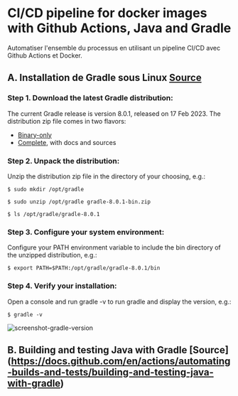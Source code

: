# CI/CD pipeline for docker images with Github Actions, Java and Gradle  

Automatiser l'ensemble du processus en utilisant un pipeline CI/CD avec Github Actions et Docker.  

## A. Installation de Gradle sous Linux [Source](https://gradle.org/install/)

### Step 1. Download the latest Gradle distribution:  

The current Gradle release is version 8.0.1, released on 17 Feb 2023. The distribution zip file comes in two flavors:

* [Binary-only](https://gradle.org/next-steps/?version=8.0.1&format=bin)
* [Complete](https://gradle.org/next-steps/?version=8.0.1&format=all), with docs and sources

### Step 2. Unpack the distribution: 

Unzip the distribution zip file in the directory of your choosing, e.g.:

```$ sudo mkdir /opt/gradle```  

```$ sudo unzip /opt/gradle gradle-8.0.1-bin.zip```  

```$ ls /opt/gradle/gradle-8.0.1```


### Step 3. Configure your system environment: 

Configure your PATH environment variable to include the bin directory of the unzipped distribution, e.g.:

```$ export PATH=$PATH:/opt/gradle/gradle-8.0.1/bin```

### Step 4. Verify your installation:  
Open a console and run gradle -v to run gradle and display the version, e.g.:

```$ gradle -v```  

![screenshot-gradle-version](./imgs/gradle-v.png)


## B. Building and testing Java with Gradle [Source] (https://docs.github.com/en/actions/automating-builds-and-tests/building-and-testing-java-with-gradle)
